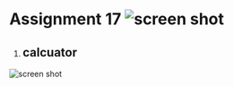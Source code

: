 # Assignment 17 ![screen shot](https://doc.qt.io/qtforpython-6/_static/qtforpython.ico)

1. ## **calcuator**
![screen shot](https://github.com/Mohammadnematizade/Python_Qt/blob/main/Python_Qt/session17/s/2.png)
